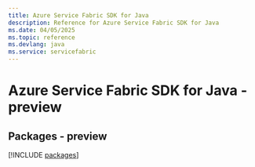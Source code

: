 ```yaml
---
title: Azure Service Fabric SDK for Java
description: Reference for Azure Service Fabric SDK for Java
ms.date: 04/05/2025
ms.topic: reference
ms.devlang: java
ms.service: servicefabric
---
```

# Azure Service Fabric SDK for Java - preview
## Packages - preview
[!INCLUDE [packages](service-fabric-index.md)]